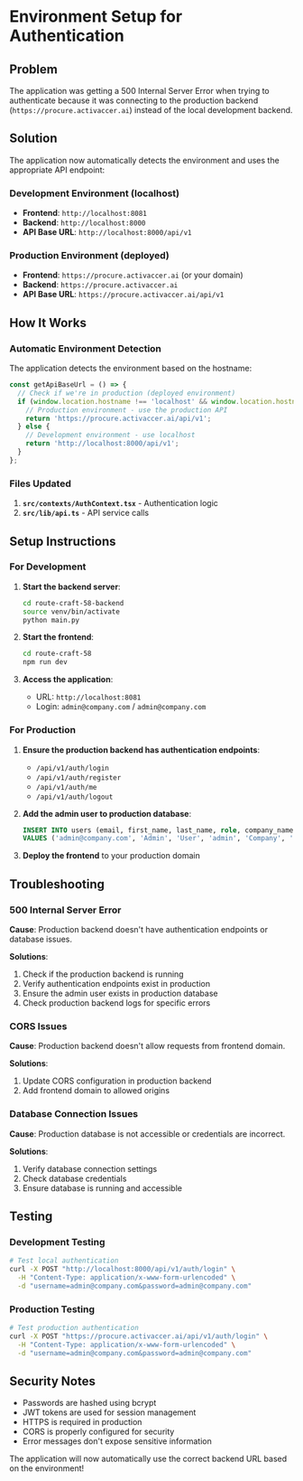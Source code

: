 # Environment Setup for Authentication

## Problem
The application was getting a 500 Internal Server Error when trying to authenticate because it was connecting to the production backend (`https://procure.activaccer.ai`) instead of the local development backend.

## Solution
The application now automatically detects the environment and uses the appropriate API endpoint:

### Development Environment (localhost)
- **Frontend**: `http://localhost:8081`
- **Backend**: `http://localhost:8000`
- **API Base URL**: `http://localhost:8000/api/v1`

### Production Environment (deployed)
- **Frontend**: `https://procure.activaccer.ai` (or your domain)
- **Backend**: `https://procure.activaccer.ai`
- **API Base URL**: `https://procure.activaccer.ai/api/v1`

## How It Works

### Automatic Environment Detection
The application detects the environment based on the hostname:

```typescript
const getApiBaseUrl = () => {
  // Check if we're in production (deployed environment)
  if (window.location.hostname !== 'localhost' && window.location.hostname !== '127.0.0.1') {
    // Production environment - use the production API
    return 'https://procure.activaccer.ai/api/v1';
  } else {
    // Development environment - use localhost
    return 'http://localhost:8000/api/v1';
  }
};
```

### Files Updated
1. **`src/contexts/AuthContext.tsx`** - Authentication logic
2. **`src/lib/api.ts`** - API service calls

## Setup Instructions

### For Development
1. **Start the backend server**:
   ```bash
   cd route-craft-58-backend
   source venv/bin/activate
   python main.py
   ```

2. **Start the frontend**:
   ```bash
   cd route-craft-58
   npm run dev
   ```

3. **Access the application**:
   - URL: `http://localhost:8081`
   - Login: `admin@company.com` / `admin@company.com`

### For Production
1. **Ensure the production backend has authentication endpoints**:
   - `/api/v1/auth/login`
   - `/api/v1/auth/register`
   - `/api/v1/auth/me`
   - `/api/v1/auth/logout`

2. **Add the admin user to production database**:
   ```sql
   INSERT INTO users (email, first_name, last_name, role, company_name, status, password_hash) 
   VALUES ('admin@company.com', 'Admin', 'User', 'admin', 'Company', 'active', '$2b$12$IYJ0ypeF2rK/A8QM90HhOeWqwcCMAb7gK7hIY.Hz.kTXSLyZRvxYG');
   ```

3. **Deploy the frontend** to your production domain

## Troubleshooting

### 500 Internal Server Error
**Cause**: Production backend doesn't have authentication endpoints or database issues.

**Solutions**:
1. Check if the production backend is running
2. Verify authentication endpoints exist in production
3. Ensure the admin user exists in production database
4. Check production backend logs for specific errors

### CORS Issues
**Cause**: Production backend doesn't allow requests from frontend domain.

**Solutions**:
1. Update CORS configuration in production backend
2. Add frontend domain to allowed origins

### Database Connection Issues
**Cause**: Production database is not accessible or credentials are incorrect.

**Solutions**:
1. Verify database connection settings
2. Check database credentials
3. Ensure database is running and accessible

## Testing

### Development Testing
```bash
# Test local authentication
curl -X POST "http://localhost:8000/api/v1/auth/login" \
  -H "Content-Type: application/x-www-form-urlencoded" \
  -d "username=admin@company.com&password=admin@company.com"
```

### Production Testing
```bash
# Test production authentication
curl -X POST "https://procure.activaccer.ai/api/v1/auth/login" \
  -H "Content-Type: application/x-www-form-urlencoded" \
  -d "username=admin@company.com&password=admin@company.com"
```

## Security Notes
- Passwords are hashed using bcrypt
- JWT tokens are used for session management
- HTTPS is required in production
- CORS is properly configured for security
- Error messages don't expose sensitive information

The application will now automatically use the correct backend URL based on the environment! 